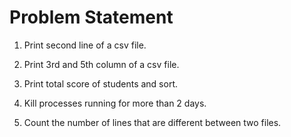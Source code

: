 # Problem Statement
1. Print second line of a csv file.

2. Print 3rd and 5th column of a csv file.

3. Print total score of students and sort.

4. Kill processes running for more than 2 days.

5. Count the number of lines that are different between two files.
